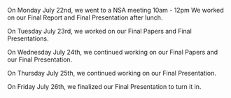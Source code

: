 On Monday July 22nd, we went to a NSA meeting 10am - 12pm
We worked on our Final Report and Final Presentation after lunch.

On Tuesday July 23rd, we worked on our Final Papers and Final Presentations.

On Wednesday July 24th, we continued working on our Final Papers and our Final Presentation.

On Thursday July 25th, we continued working on our Final Presentation.

On Friday July 26th, we finalized our Final Presentation to turn it in.
